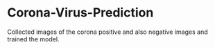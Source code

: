 # Corona-Virus-Prediction
Collected images of the corona positive and also negative images and trained the model.
